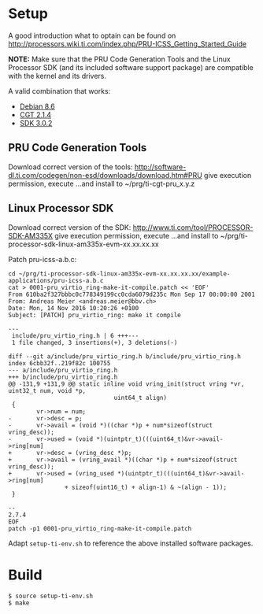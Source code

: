 # Setup

A good introduction what to optain can be found on http://processors.wiki.ti.com/index.php/PRU-ICSS_Getting_Started_Guide

__NOTE:__ Make sure that the PRU Code Generation Tools and the Linux Processor SDK (and its included software support package) are compatible with the kernel and its drivers.

A valid combination that works:
* [Debian 8.6](https://debian.beagleboard.org/images/bone-debian-8.6-lxqt-4gb-armhf-2016-11-06-4gb.img.xz)
* [CGT 2.1.4](http://software-dl.ti.com/codegen/esd/cgt_public_sw/PRU/2.1.4/ti_cgt_pru_2.1.4_linux_installer_x86.bin)
* [SDK 3.0.2](http://software-dl.ti.com/processor-sdk-linux/esd/AM335X/latest/index_FDS.html)
 

## PRU Code Generation Tools

Download correct version of the tools: http://software-dl.ti.com/codegen/non-esd/downloads/download.htm#PRU
give execution permission, execute
...and install to ~/prg/ti-cgt-pru_x.y.z

## Linux Processor SDK
Download correct version of the SDK: http://www.ti.com/tool/PROCESSOR-SDK-AM335X
give execution permission, execute
...and install to ~/prg/ti-processor-sdk-linux-am335x-evm-xx.xx.xx.xx

Patch pru-icss-a.b.c:
```
cd ~/prg/ti-processor-sdk-linux-am335x-evm-xx.xx.xx.xx/example-applications/pru-icss-a.b.c
cat > 0001-pru_virtio_ring-make-it-compile.patch << 'EOF'
From 610ba2f327bbbc0c778349199cc0cda6079d235c Mon Sep 17 00:00:00 2001
From: Andreas Meier <andreas.meier@bbv.ch>
Date: Mon, 14 Nov 2016 10:20:26 +0100
Subject: [PATCH] pru_virtio_ring: make it compile

---
 include/pru_virtio_ring.h | 6 +++---
 1 file changed, 3 insertions(+), 3 deletions(-)

diff --git a/include/pru_virtio_ring.h b/include/pru_virtio_ring.h
index 6cbb32f..219f82c 100755
--- a/include/pru_virtio_ring.h
+++ b/include/pru_virtio_ring.h
@@ -131,9 +131,9 @@ static inline void vring_init(struct vring *vr, uint32_t num, void *p,
                              uint64_t align)
 {
        vr->num = num;
-       vr->desc = p;
-       vr->avail = (void *)((char *)p + num*sizeof(struct vring_desc));
-       vr->used = (void *)(uintptr_t)(((uint64_t)&vr->avail->ring[num]
+       vr->desc = (vring_desc *)p;
+       vr->avail = (vring_avail *)((char *)p + num*sizeof(struct vring_desc));
+       vr->used = (vring_used *)(uintptr_t)(((uint64_t)&vr->avail->ring[num]
                + sizeof(uint16_t) + align-1) & ~(align - 1));
 }

--
2.7.4
EOF
patch -p1 0001-pru_virtio_ring-make-it-compile.patch
```

Adapt ```setup-ti-env.sh``` to reference the above installed software packages.

# Build

```
$ source setup-ti-env.sh
$ make
```
